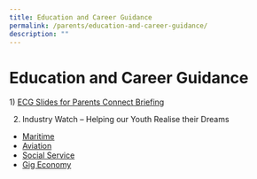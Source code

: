 ```yaml
---
title: Education and Career Guidance
permalink: /parents/education-and-career-guidance/
description: ""
---
```

# **Education and Career Guidance**

1) [ECG Slides for Parents Connect Briefing](/files/Education%20and%20Career%20Guidance%202017%20For%20Parents.pdf) 
  
2) Industry Watch – Helping our Youth Realise their Dreams  

*   [Maritime](http://www.channelnewsasia.com/news/singapore/changing-mindsets-vital-to-cope-with-digital-transformation-in-8790290)
*   [Aviation](http://www.straitstimes.com/singapore/transport/aviation-sector-unveils-masterplan-to-improve-efficiency-and-productivity-amid)
*   [Social Service](http://www.straitstimes.com/singapore/manpower/expanding-social-service-sector-a-bright-spot-for-jobs)
*   [Gig Economy](http://www.todayonline.com/singapore/big-read-unstoppable-march-gig-economy)